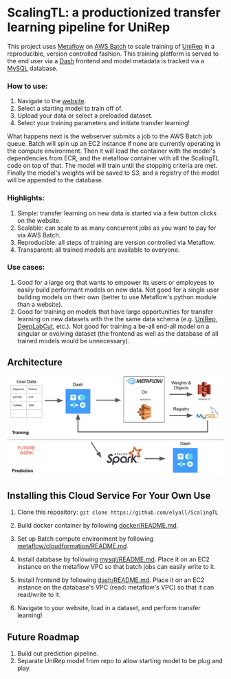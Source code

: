 # ScalingTL: a productionized transfer learning pipeline for UniRep

This project uses [Metaflow](https://metaflow.org/) on [AWS Batch](https://aws.amazon.com/batch/) to scale training of [UniRep](https://github.com/churchlab/UniRep) in a reproducible, version controlled fashion. This training platform is served to the end user via a [Dash](https://plot.ly/dash/) frontend and model metadata is tracked via a [MySQL](https://www.mysql.com/) database.

### How to use:

1. Navigate to the [website].
2. Select a starting model to train off of.
3. Upload your data or select a preloaded dataset.
4. Select your training parameters and initiate transfer learning!

What happens next is the webserver submits a job to the AWS Batch job queue. Batch will spin up an EC2 instance if none are currently operating in the compute environment. Then it will load the container with the model's dependencies from ECR, and the metaflow container with all the ScalingTL code on top of that. The model will train until the stopping criteria are met. Finally the model's weights will be saved to S3, and a registry of the model will be appended to the database.

### Highlights:
1. Simple: transfer learning on new data is started via a few button clicks on the website.
2. Scalable: can scale to as many concurrent jobs as you want to pay for via AWS Batch.
3. Reproducible: all steps of training are version controlled via Metaflow.
4. Transparent: all trained models are available to everyone.

### Use cases:
1. Good for a large org that wants to empower its users or employees to easily build performant models on new data. Not good for a single user building models on their own (better to use Metaflow's python module than a website).
2. Good for training on models that have large opportunities for transfer learning on new datasets with the the same data schema (e.g. [UniRep](https://github.com/churchlab/UniRep), [DeepLabCut](https://github.com/AlexEMG/DeepLabCut), etc.). Not good for training a be-all end-all model on a singular or evolving dataset (the frontend as well as the database of all trained models would be unnecessary).

## Architecture

![alt text][architecture]

## Installing this Cloud Service For Your Own Use

1. Clone this repository: `git clone https://github.com/elyall/ScalingTL`

2. Build docker container by following [docker/README.md](docker/README.md).

3. Set up Batch compute environment by following [metaflow/cloudformation/README.md](metaflow/cloudformation/README.md).

5. Install database by following [mysql/README.md](mysql/README.md). Place it on an EC2 instance on the metaflow VPC so that batch jobs can easily write to it.

6. Install frontend by following [dash/README.md](dash/README.md). Place it on an EC2 instance on the database's VPC (read: metaflow's VPC) so that it can read/write to it.

7. Navigate to your website, load in a dataset, and perform transfer learning!


## Future Roadmap
1. Build out prediction pipeline.
2. Separate UniRep model from repo to allow starting model to be plug and play.


[website]: https://dataidealist.xyz
[architecture]: https://github.com/elyall/ScalingTL/blob/master/architecture.png